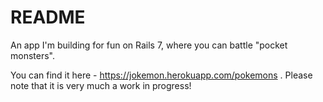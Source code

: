 # README

An app I'm building for fun on Rails 7, where you can battle "pocket monsters".

You can find it here - https://jokemon.herokuapp.com/pokemons . Please note that it is very much a work in progress!
